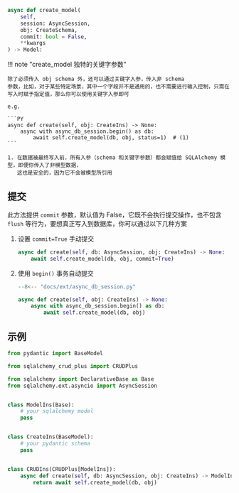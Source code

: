 ````py
async def create_model(
    self,
    session: AsyncSession,
    obj: CreateSchema,
    commit: bool = False,
    **kwargs
) -> Model:
````

!!! note "create_model 独特的关键字参数"

    除了必须传入 obj schema 外，还可以通过关键字入参，传入非 schema
    参数，比如，对于某些特定场景，其中一个字段并不是通用的，也不需要进行输入控制，只需在写入时赋予指定值，那么你可以使用关键字入参即可
   
    e.g.
   
    ```PY
    async def create(self, obj: CreateIns) -> None:
        async with async_db_session.begin() as db:
            await self.create_model(db, obj, status=1)  # (1)
    ```
   
    1. 在数据被最终写入前，所有入参（schema 和关键字参数）都会赋值给 SQLAlchemy 模型，即便你传入了非模型数据，
       这也是安全的，因为它不会被模型所引用

## 提交

此方法提供 `commit` 参数，默认值为 False，它既不会执行提交操作，也不包含 `flush` 等行为，要想真正写入到数据库，你可以通过以下几种方案

1. 设置 `commit=True` 手动提交

      ```py hl_lines="2"
      async def create(self, db: AsyncSession, obj: CreateIns) -> None:
          await self.create_model(db, obj, commit=True)
      ```

2. 使用 `begin()` 事务自动提交

      ```py hl_lines="9"
      --8<-- "docs/ext/async_db_session.py"
      
      async def create(self, obj: CreateIns) -> None:
          async with async_db_session.begin() as db:
              await self.create_model(db, obj)
      ```

## 示例

```py title="create_model" hl_lines="21"
from pydantic import BaseModel

from sqlalchemy_crud_plus import CRUDPlus

from sqlalchemy import DeclarativeBase as Base
from sqlalchemy.ext.asyncio import AsyncSession


class ModelIns(Base):
    # your sqlalchemy model
    pass


class CreateIns(BaseModel):
    # your pydantic schema
    pass


class CRUDIns(CRUDPlus[ModelIns]):
    async def create(self, db: AsyncSession, obj: CreateIns) -> ModelIns:
        return await self.create_model(db, obj)
```
